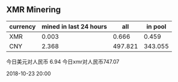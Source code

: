 ## XMR Minering

|currency|mined in last 24 hours|all|in pool|
|---|---|---|---|
|XMR|0.003|0.666|0.459|
|CNY|2.368|497.821|343.055|

今日美元对人民币 6.94	今日xmr对人民币747.07


2018-10-23 20:00
